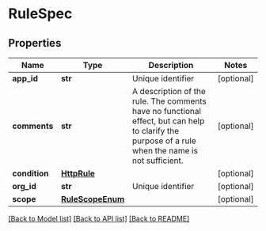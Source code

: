 # RuleSpec

## Properties
Name | Type | Description | Notes
------------ | ------------- | ------------- | -------------
**app_id** | **str** | Unique identifier | [optional] 
**comments** | **str** | A description of the rule. The comments have no functional effect, but can help to clarify the purpose of a rule when the name is not sufficient.  | [optional] 
**condition** | [**HttpRule**](HttpRule.md) |  | [optional] 
**org_id** | **str** | Unique identifier | [optional] 
**scope** | [**RuleScopeEnum**](RuleScopeEnum.md) |  | [optional] 

[[Back to Model list]](../README.md#documentation-for-models) [[Back to API list]](../README.md#documentation-for-api-endpoints) [[Back to README]](../README.md)



